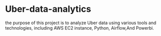 # Uber-data-analytics

the purpose of this project is to analyze Uber data using various tools and technologies, including AWS EC2 instance, Python, Airflow,And Powerbi. 
